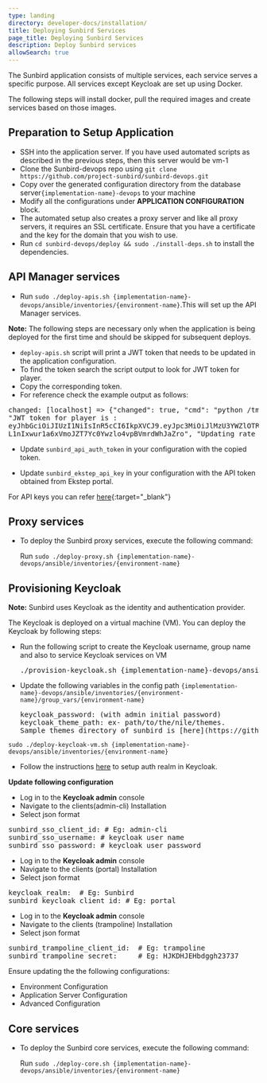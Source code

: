 ```yaml
---
type: landing
directory: developer-docs/installation/
title: Deploying Sunbird Services
page_title: Deploying Sunbird Services
description: Deploy Sunbird services
allowSearch: true
---
```


The Sunbird application consists of multiple services, each service serves a specific purpose. All services except Keycloak are set up using Docker. 

The following steps will install docker, pull the required images and create services based on those images.

## Preparation to Setup Application

- SSH into the application server. If you have used automated scripts as described in the previous steps, then this server would be vm-1
- Clone the Sunbird-devops repo using `git clone https://github.com/project-sunbird/sunbird-devops.git`
- Copy over the generated configuration directory from the database server`{implementation-name}-devops` to your machine
- Modify all the configurations under **APPLICATION CONFIGURATION** block.
- The automated setup also creates a proxy server and like all proxy servers, it requires an SSL certificate. Ensure that you have a certificate and the key for the domain that you wish to use.
- Run `cd sunbird-devops/deploy && sudo ./install-deps.sh` to install the dependencies.

## API Manager services

- Run `sudo ./deploy-apis.sh {implementation-name}-devops/ansible/inventories/{environment-name}`.This will set up the API Manager services.

**Note:** The following steps are necessary only when the application is being deployed for the first time and should be skipped for subsequent deploys.

- `deploy-apis.sh` script will print a JWT token that needs to be updated in the application configuration. 
- To find the token search the script output to look for JWT token for player.
- Copy the corresponding token. 
- For reference check the example output as follows:

<pre>
changed: [localhost] => {"changed": true, "cmd": "python /tmp/kong-api-scripts/kong_consumers.py /tmp/kong_consumers.json....
"JWT token for player is :                            
eyJhbGciOiJIUzI1NiIsInR5cCI6IkpXVCJ9.eyJpc3MiOiJlMzU3YWZlOTRmMjA0YjQxODZjNzNmYzQyMTZmZDExZSJ9.
L1nIxwur1a6xVmoJZT7Yc0Ywzlo4vpBVmrdWhJaZro", "Updating rate_limit for consumer player for API cr......"]}
</pre>

- Update `sunbird_api_auth_token` in your configuration with the copied token.

- Update `sunbird_ekstep_api_key` in your configuration with the API token obtained from Ekstep portal. 

For API keys you can refer [here](developer-docs/installation/medium_scale_deploy#api-keys){:target="_blank"}

## Proxy services

- To deploy the Sunbird proxy services, execute the following command:

  Run `sudo ./deploy-proxy.sh {implementation-name}-devops/ansible/inventories/{environment-name}`

## Provisioning Keycloak 

**Note:** Sunbird uses Keycloak as the identity and authentication provider. 

The Keycloak is deployed on a virtual machine (VM). You can deploy the Keycloak by following steps:

- Run the following script to create the Keycloak username, group name and also to service Keycloak services on VM

  <pre>
  ./provision-keycloak.sh {implementation-name}-devops/ansible/inventories/{environment-name}
  </pre>

- Update the following variables in the config path `{implementation-name}-devops/ansible/inventories/{environment-name}/group_vars/{environment-name}`  

  <pre>
  keycloak_password: (with admin initial password)
  keycloak_theme_path: ex- path/to/the/nile/themes. 
  Sample themes directory of sunbird is [here](https://github.com/project-sunbird/sunbird-devops/tree/master/ansible/artifacts){:target="_blank"}
  </pre>

`sudo ./deploy-keycloak-vm.sh {implementation-name}-devops/ansible/inventories/{environment-name}`


- Follow the instructions [here](developer-docs/installation/keycloak_realm_configuration) to setup auth realm in Keycloak.


 **Update following configuration** 

- Log in to the **Keycloak admin** console
- Navigate to the clients(admin-cli) Installation
- Select json format

<pre>
sunbird_sso_client_id: # Eg: admin-cli
sunbird_sso_username: # keycloak user name
sunbird_sso_password: # keycloak user password
</pre>

- Log in to the **Keycloak admin** console
- Navigate to the clients (portal) Installation
- Select json format

<pre>
keycloak_realm:  # Eg: Sunbird
sunbird_keycloak_client_id: # Eg: portal
</pre>

- Log in to the **Keycloak admin** console
- Navigate to the clients (trampoline) Installation
- Select json format

<pre>
sunbird_trampoline_client_id:  # Eg: trampoline
sunbird_trampoline_secret:     # Eg: HJKDHJEHbdggh23737
</pre>

Ensure updating the the following configurations:  

- Environment Configuration
- Application Server Configuration
- Advanced Configuration

## Core services

- To deploy the Sunbird core services, execute the following command:

  Run `sudo ./deploy-core.sh {implementation-name}-devops/ansible/inventories/{environment-name}`
  
